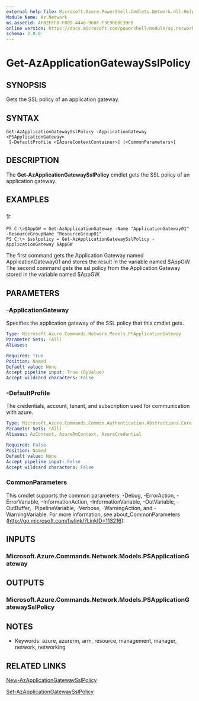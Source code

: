 ```yaml
---
external help file: Microsoft.Azure.PowerShell.Cmdlets.Network.dll-Help.xml
Module Name: Az.Network
ms.assetid: AF02FFF8-F00D-4446-968F-F3C9008C39F0
online version: https://docs.microsoft.com/powershell/module/az.network/get-azapplicationgatewaysslpolicy
schema: 2.0.0
---
```


# Get-AzApplicationGatewaySslPolicy

## SYNOPSIS
Gets the SSL policy of an application gateway.

## SYNTAX

```
Get-AzApplicationGatewaySslPolicy -ApplicationGateway <PSApplicationGateway>
 [-DefaultProfile <IAzureContextContainer>] [<CommonParameters>]
```

## DESCRIPTION
The **Get-AzApplicationGatewaySslPolicy** cmdlet gets the SSL policy of an application gateway.

## EXAMPLES

### 1:
```
PS C:\>$AppGW = Get-AzApplicationGateway -Name "ApplicationGateway01" -ResourceGroupName "ResourceGroup01"
PS C:\> $sslpolicy = Get-AzApplicationGatewaySslPolicy -ApplicationGateway $AppGW
```

The first command gets the Application Gateway named ApplicationGateway01 and stores the result in the variable named $AppGW.
The second command gets the ssl policy from the Application Gateway stored in the variable named $AppGW.

## PARAMETERS

### -ApplicationGateway
Specifies the application gateway of the SSL policy that this cmdlet gets.

```yaml
Type: Microsoft.Azure.Commands.Network.Models.PSApplicationGateway
Parameter Sets: (All)
Aliases:

Required: True
Position: Named
Default value: None
Accept pipeline input: True (ByValue)
Accept wildcard characters: False
```

### -DefaultProfile
The credentials, account, tenant, and subscription used for communication with azure.

```yaml
Type: Microsoft.Azure.Commands.Common.Authentication.Abstractions.Core.IAzureContextContainer
Parameter Sets: (All)
Aliases: AzContext, AzureRmContext, AzureCredential

Required: False
Position: Named
Default value: None
Accept pipeline input: False
Accept wildcard characters: False
```

### CommonParameters
This cmdlet supports the common parameters: -Debug, -ErrorAction, -ErrorVariable, -InformationAction, -InformationVariable, -OutVariable, -OutBuffer, -PipelineVariable, -Verbose, -WarningAction, and -WarningVariable. For more information, see about_CommonParameters (http://go.microsoft.com/fwlink/?LinkID=113216).

## INPUTS

### Microsoft.Azure.Commands.Network.Models.PSApplicationGateway

## OUTPUTS

### Microsoft.Azure.Commands.Network.Models.PSApplicationGatewaySslPolicy

## NOTES
* Keywords: azure, azurerm, arm, resource, management, manager, network, networking

## RELATED LINKS

[New-AzApplicationGatewaySslPolicy](./New-AzApplicationGatewaySslPolicy.md)

[Set-AzApplicationGatewaySslPolicy](./Set-AzApplicationGatewaySslPolicy.md)


